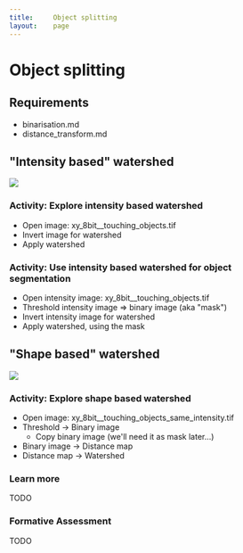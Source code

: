 ```yaml
---
title:     Object splitting
layout:    page
---
```


# Object splitting

## Requirements

- binarisation.md
- distance_transform.md

## "Intensity based" watershed

<img src='https://g.gravizo.com/svg?
 digraph G {
        shift [fontcolor=white,color=white];
        "intensity image" -> "watershed" -> "label image";
	"label image" -> "pond regions";
}
'/>

### Activity: Explore intensity based watershed 

- Open image: xy_8bit__touching_objects.tif
- Invert image for watershed 
- Apply watershed

### Activity: Use intensity based watershed for object segmentation

- Open intensity image: xy_8bit__touching_objects.tif
- Threshold intensity image => binary image (aka "mask")
- Invert intensity image for watershed 
- Apply watershed, using the mask

## "Shape based" watershed

<img src='https://g.gravizo.com/svg?
 digraph G {
        shift [fontcolor=white,color=white];
        "binary image" -> "distance map" -> "watershed" -> "label image";
	"label image" -> "thickness ponds";
}
'/>

### Activity: Explore shape based watershed

- Open image: xy_8bit__touching_objects_same_intensity.tif
- Threshold -> Binary image
	- Copy binary image (we'll need it as mask later...)
- Binary image -> Distance map
- Distance map -> Watershed 


### Learn more

TODO

### Formative Assessment

TODO

